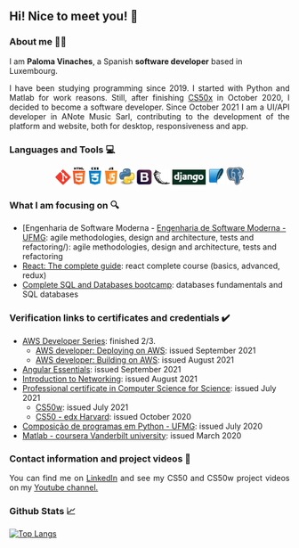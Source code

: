 <!-- Adding icons -->
<link rel="stylesheet" href="https://use.fontawesome.com/releases/v5.6.1/css/all.css" integrity="sha384-gfdkjb5BdAXd+lj+gudLWI+BXq4IuLW5IT+brZEZsLFm++aCMlF1V92rMkPaX4PP" crossorigin="anonymous">

## Hi! Nice to meet you! :wave:

### About me :woman_technologist:

I am **Paloma Vinaches**, a Spanish **software developer** based in Luxembourg.

<div style="text-align: justify">
    I have been studying programming since 2019. I started with Python and Matlab for work reasons. Still, after finishing <a href="https://cs50.harvard.edu/x/2020/">CS50x</a> in October 2020, I decided to become a software developer. Since October 2021 I am a UI/API developer in ANote Music Sarl, contributing to the development of the platform and website, both for desktop, responsiveness and app.
</div>

### Languages and Tools :computer:

<div style="text-align: center">
    <!-- Icons from https://www.pngitem.com/ -->
    <img src="images/git.png" width="27" alt="Git" />
    <img src="images/html-css-js.png" width="80" alt="Html5 CSS3 JS" />
    <img src="images/python.png" width="27" alt="Python" />
    <img src="images/bootstrap.png" width="27" alt="Bootstrap" />
    <img src="images/flask.png" width="30" alt="Flask" />
    <img src="images/django.png" width="60" alt="Django" />
    <img src="images/sqlite.png" width="30" alt="SQLite" />
    <img src="images/postgresql.svg" width="30" alt="PostgreSQL" />
    <!-- <img src="images/nodejs.png" width="120" alt="NodeJs" /> -->
    <!-- <img src="images/reactjs.png" width="120" alt="ReactJs" /> -->
    
</div>

### What I am focusing on :mag:

* [Engenharia de Software Moderna - [Engenharia de Software Moderna - UFMG](http://www.engsoftmoderna.dcc.ufmg.br/): agile methodologies, design and architecture, tests and refactoring/): agile methodologies, design and architecture, tests and refactoring
* [React: The complete guide](https://www.udemy.com/course/react-the-complete-guide/): react complete course (basics, advanced, redux)
* [Complete SQL and Databases bootcamp](https://www.udemy.com/course/complete-sql-databases-bootcamp-zero-to-mastery/): databases fundamentals and SQL databases 


### Verification links to certificates and credentials :heavy_check_mark:

* [AWS Developer Series](): finished 2/3.
    * [AWS developer: Deploying on AWS](https://courses.edx.org/certificates/2e15f734c861461fb8bc79c012b56fcb): issued September 2021
    * [AWS developer: Building on AWS](https://courses.edx.org/certificates/f78f83a61efc45ea824054e79ff517c6): issued August 2021
* [Angular Essentials](https://udemy-certificate.s3.amazonaws.com/pdf/UC-e649e252-95d5-4677-85b3-a0e87732dc6e.pdf): issued September 2021
* [Introduction to Networking](https://courses.edx.org/certificates/297dd2c5d66e447393352369d10144b7): issued August 2021
* [Professional certificate in Computer Science for Science](https://credentials.edx.org/credentials/54070da93e7c42f68162fed8db6d9df7/): issued July 2021
    * [CS50w](https://courses.edx.org/certificates/ca69e19dcc3f468688b544f78763bedd): issued July 2021
    * [CS50 - edx Harvard](https://courses.edx.org/certificates/8ca55a994a1849e3b3df0535d1b9583e): issued October 2020
* [Composição de programas em Python - UFMG](https://moodle.dcc.ufmg.br/mod/simplecertificate/verify.php?code=5f1d823c-b160-4a9d-b911-3290ac160002): issued July 2020
* [Matlab - coursera Vanderbilt university](https://coursera.org/account/accomplishments/verify/QMD76GCUJULA): issued March 2020

### Contact information and project videos :email:

<div style="text-align: justify">
    You can find me on <i class="fab fa-linkedin"></i> <a href="http://www.linkedin.com/in/paloma-vinaches-melguizo/">LinkedIn</a> and see my CS50 and CS50w project videos on my <i class="fab fa-youtube"></i> <a href="https://www.youtube.com/channel/UCycE9wXnL8SiJQWJzCtRgTA">Youtube channel.</a>
</div>


### Github Stats :chart_with_upwards_trend:

[![Top Langs](https://github-readme-stats.vercel.app/api/top-langs/?username=pvinaches)](https://github.com/pvinaches/github-readme-stats)
